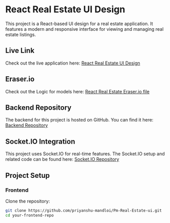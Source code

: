 # React Real Estate UI Design

This project is a React-based UI design for a real estate application. It features a modern and responsive interface for viewing and managing real estate listings.

## Live Link

Check out the live application here: [React Real Estate UI Design](https://pmrealestate-priyanshu-mandlois-projects.vercel.app/)

## Eraser.io 

Check out the Logic for models here: [React Real Estate Eraser.io file](https://app.eraser.io/workspace/7l8Kx4DGXwhKHYxUFPZj)


## Backend Repository

The backend for this project is hosted on GitHub. You can find it here: [Backend Repository](https://github.com/priyanshu-mandloi/backend.git)

## Socket.IO Integration

This project uses Socket.IO for real-time features. The Socket.IO setup and related code can be found here: [Socket.IO Repository](https://github.com/priyanshu-mandloi/PM-Real-Estate-Socket.io.git)

## Project Setup
### Frontend

 Clone the repository:
   ```bash
   git clone https://github.com/priyanshu-mandloi/Pm-Real-Estate-ui.git
   cd your-frontend-repo
